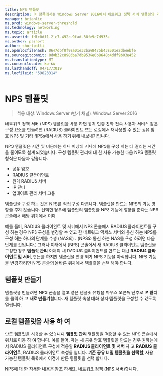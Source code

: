 ```yaml
---
title: NPS 템플릿
description: 이 항목에서는 Windows Server 2016에서 네트워크 정책 서버 템플릿의 개요를 제공합니다.
manager: brianlic
ms.prod: windows-server-threshold
ms.technology: networking
ms.topic: article
ms.assetid: fdfc0df1-21c7-492c-9fad-38fe9c7d935a
ms.author: pashort
author: shortpatti
ms.openlocfilehash: 0647dbf0f99a01e32ba68475b439501e2dbeebfe
ms.sourcegitcommit: 0d0b32c8986ba7db9536e0b8648d4ddf9b03e452
ms.translationtype: MT
ms.contentlocale: ko-KR
ms.lasthandoff: 04/17/2019
ms.locfileid: "59823314"
---
```

# <a name="nps-templates"></a>NPS 템플릿

>적용 대상: Windows Server (반기 채널), Windows Server 2016

네트워크 정책 서버 \(NPS\) 템플릿을 사용 하면 원격 인증 전화 접속 사용자 서비스 같은 구성 요소를 만들려면 \(RADIUS\) 클라이언트 또는 로컬에서 재사용할 수 있는 공유 암호 NPS 및 기타 NPSs에서 사용 하기 위해 내보내기입니다.

NPS 템플릿은 시간 및 비용에는 하나 이상의 서버에 NPS를 구성 하는 데 걸리는 시간을 줄이도록 설계 되었습니다. 구성 템플릿 관리에 대 한 사용 가능한 다음 NPS 템플릿 형식은 다음과 같습니다.

- 공유 암호
- RADIUS 클라이언트
- 원격 RADIUS 서버
- IP 필터
- 업데이트 관리 서버 그룹

템플릿을 구성 하는 것은 NPS를 직접 구성 다릅니다. 템플릿을 만드는 NPS의 기능 영향을 주지 않습니다. 선택한 경우에 템플릿의 템플릿을 NPS 기능에 영향을 준다는 NPS 콘솔에서 해당 위치에서 이며 

예를 들어, RADIUS 클라이언트 및 서버에서 NPS 콘솔에서 RADIUS 클라이언트를 구성 하는 경우 NPS 구성을 변경할 수 있고 한 네트워크 액세스 서버와 통신 하는 NPS를 구성 하는 하나의 단계를 수행 \(NAS의\) . \(NPS와 통신 하는 NAS를 구성 하려면 다음 단계를 것입니다.\) 그러나 아래에서 [NPS] 콘솔에서 새 RADIUS 클라이언트 템플릿을 구성한 경우 **템플릿 관리** 아래의 새 RADIUS 클라이언트를 만드는 대신 **RADIUS 클라이언트 및 서버**, 만든를 하지만 템플릿을 변경 되지 NPS 기능을 아직입니다. NPS 기능을 변경 하려면 NPS 콘솔의 올바른 위치에서 템플릿을 선택 해야 합니다.

## <a name="creating-templates"></a>템플릿 만들기

템플릿을 만들려면 NPS 콘솔을 열고 같은 템플릿 유형을 마우스 오른쪽 단추로 **IP 필터**를 클릭 하 고 **새로 만들기**합니다. 새 템플릿 속성 대화 상자 템플릿을 구성할 수 있도록 열립니다.

## <a name="using-templates-locally"></a>로컬 템플릿을 사용 하 여

만든 템플릿을 사용할 수 있습니다 **템플릿 관리** 템플릿을 적용할 수 있는 NPS 콘솔에서 위치로 이동 하 여 합니다. 예를 들어, 하는 새 공유 암호 템플릿을 만드는 경우 원하는에서 RADIUS 클라이언트 구성에 적용할 **RADIUS 클라이언트 및 서버** 하 고 **RADIUS 클라이언트**, RADIUS 클라이언트 속성을 엽니다. **기존 공유 비밀 템플릿을 선택할**, 사용 가능한 템플릿 목록에서 이전에 만든 템플릿을 선택 합니다.

NPS에 대 한 자세한 내용은 참조 하세요. [네트워크 정책 (NPS 서버)](nps-top.md)합니다.
